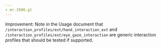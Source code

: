 ```yaml
---
- mr.3506.gl
---
```

Improvement: Note in the Usage document that `/interaction_profiles/ext/hand_interaction_ext` and `/interaction_profiles/ext/eye_gaze_interaction` are generic interaction profiles that should be tested if supported.
